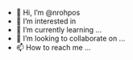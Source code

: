 - 👋 Hi, I’m @nrohpos
- 👀 I’m interested in 
- 🌱 I’m currently learning ...
- 💞️ I’m looking to collaborate on ...
- 📫 How to reach me ...

<!---
nrohpos/nrohpos is a ✨ special ✨ repository because its `README.md` (this file) appears on your GitHub profile.
You can click the Preview link to take a look at your changes.
--->

